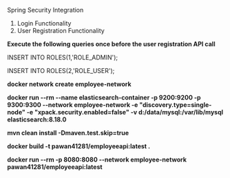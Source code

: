 Spring Security Integration

1. Login Functionality
2. User Registration Functionality

**Execute the following queries once before the user registration API call**

INSERT INTO ROLES(1,'ROLE_ADMIN');

INSERT INTO ROLES(2,'ROLE_USER');


**docker network create employee-network**

**docker run --rm --name elasticsearch-container -p 9200:9200 -p 9300:9300 --network employee-network -e "discovery.type=single-node" -e "xpack.security.enabled=false" -v d:/data/mysql:/var/lib/mysql elasticsearch:8.18.0**

**mvn clean install -Dmaven.test.skip=true**

**docker build -t pawan41281/employeeapi:latest .**

**docker run --rm -p 8080:8080 --network employee-network pawan41281/employeeapi:latest**
